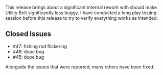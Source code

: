 This release brings about a significant internal rework with should make Utility Belt significantly
less buggy. I have conducted a long play testing session before this release to try to verify
everything works as intended.

## Closed Issues

- #47: fishing rod flickering
- #46: dupe bug
- #45: dupe bug

Alongside the issues that were reported, many others have been fixed.
